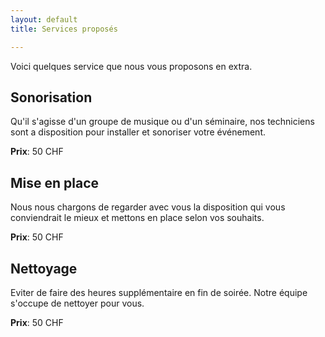 ```yaml
---
layout: default
title: Services proposés

---
```

Voici quelques service que nous vous proposons en extra.

## Sonorisation

Qu'il s'agisse d'un groupe de musique ou d'un séminaire, nos techniciens sont a disposition pour installer et sonoriser votre événement.

**Prix**: 50 CHF

## Mise en place

Nous nous chargons de regarder avec vous la disposition qui vous conviendrait le mieux et mettons en place selon vos souhaits.

**Prix**: 50 CHF

## Nettoyage

Eviter de faire des heures supplémentaire en fin de soirée. Notre équipe s'occupe de nettoyer pour vous.

**Prix**: 50 CHF
